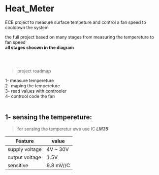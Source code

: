 # Heat_Meter
ECE project to measure surface tempeture and control a fan speed to cooldown the system

the full project based on many stages from measuring the tempereture to fan speed <br>
**all stages shoown in the diagram**

### <br>
> project roadmap  <br>


1- measure tempereture  <br>
2- maping the tempereture  <br>
3- read values with controoler  <br>
4- controol code the fan <br>
 <br>


## 1- sensing the tempereture:
> for sensing the temperetur ewe use IC  ***LM35*** 

|**Feature**| **value**|
|-|-|
|supply voltage| 4V ~ 30V | 
|output voltage| 1.5V |
|sensitive| 9.8 mV//C |

